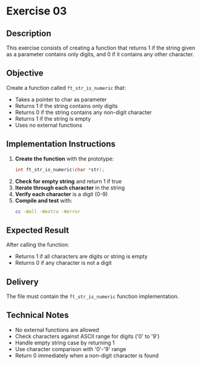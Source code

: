 # Exercise 03
## Description
This exercise consists of creating a function that returns 1 if the string given as a parameter contains only digits, and 0 if it contains any other character.
## Objective
Create a function called `ft_str_is_numeric` that:
- Takes a pointer to char as parameter
- Returns 1 if the string contains only digits
- Returns 0 if the string contains any non-digit character
- Returns 1 if the string is empty
- Uses no external functions
## Implementation Instructions
1. **Create the function** with the prototype:
   ```c
   int ft_str_is_numeric(char *str);
   ```
2. **Check for empty string** and return 1 if true
3. **Iterate through each character** in the string
4. **Verify each character** is a digit (0-9)
5. **Compile and test** with:
   ```bash
   cc -Wall -Wextra -Werror
   ```
## Expected Result
After calling the function:
- Returns 1 if all characters are digits or string is empty
- Returns 0 if any character is not a digit
## Delivery
The file must contain the `ft_str_is_numeric` function implementation.
## Technical Notes
- No external functions are allowed
- Check characters against ASCII range for digits ('0' to '9')
- Handle empty string case by returning 1
- Use character comparison with '0'-'9' range
- Return 0 immediately when a non-digit character is found
